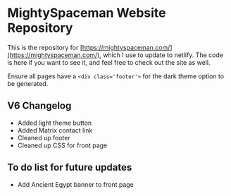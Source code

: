 # MightySpaceman Website Repository
This is the repository for [https://mightyspaceman.com/](https://mightyspaceman.com/), which I use to update to netlify. The code is here if you want to see it, and feel free to check out the site as well.

Ensure all pages have a `<div class='footer'>` for the dark theme option to be generated.

## V6 Changelog
- Added light theme button
- Added Matrix contact link
- Cleaned up footer
- Cleaned up CSS for front page

## To do list for future updates
- Add Ancient Egypt banner to front page
